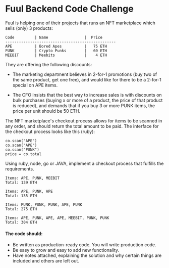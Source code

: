 # Fuul Backend Code Challenge

Fuul is helping one of their projects that runs an NFT marketplace which sells (only) 3 products:


```
Code         | Name                |  Price
-------------------------------------------------
APE          | Bored Apes          |   75 ETH
PUNK         | Crypto Punks        |   60 ETH
MEEBIT       | Meebits             |    4 ETH
```

They are offering the following discounts:

* The marketing department believes in 2-for-1 promotions (buy two of the same product, get one free), and would like for there to be a 2-for-1 special on APE items.

* The CFO insists that the best way to increase sales is with discounts on bulk purchases (buying x or more of a product, the price of that product is reduced), and demands that if you buy 3 or more PUNK items, the price per unit should be 50 ETH.


The NFT marketplace's checkout process allows for items to be scanned in any order, and should return the total amount to be paid. The interface for the checkout process looks like this (ruby):

```co = Checkout.new(pricing_rules)
co.scan("APE")
co.scan("APE")
co.scan("PUNK")
price = co.total
```

Using ruby, node, go or JAVA, implement a checkout process that fulfills the requirements.

```
Items: APE, PUNK, MEEBIT
Total: 139 ETH

Items: APE, PUNK, APE
Total: 135 ETH

Items: PUNK, PUNK, PUNK, APE, PUNK
Total: 275 ETH

Items: APE, PUNK, APE, APE, MEEBIT, PUNK, PUNK
Total: 304 ETH
```

#### The code should:

* Be written as production-ready code. You will write production code.
* Be easy to grow and easy to add new functionality.
* Have notes attached, explaining the solution and why certain things are included and others are left out.
